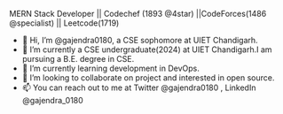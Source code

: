 
MERN Stack Developer || Codechef (1893 @4star) ||CodeForces(1486 @specialist) || Leetcode(1719)

- 👋 Hi, I’m @gajendra0180, a CSE sophomore at UIET Chandigarh.
- 👀 I’m currently a CSE undergraduate(2024) at UIET Chandigarh.I am pursuing a B.E. degree in CSE.
- 🌱 I’m currently learning development in DevOps.
- 💞️ I’m looking to collaborate on project and interested in open source.
- 📫 You can reach out to me at Twitter @gajendra0180 , LinkedIn @gajendra_0180

<!---
gajendra0180/gajendra0180 is a ✨ special ✨ repository because its `README.md` (this file) appears on your GitHub profile.
You can click the Preview link to take a look at your changes.
--->
